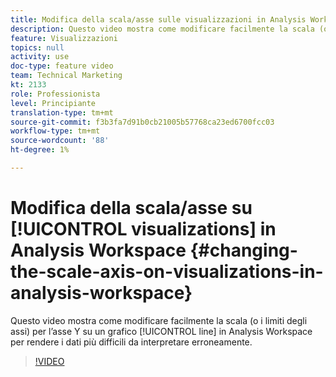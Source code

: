 ```yaml
---
title: Modifica della scala/asse sulle visualizzazioni in Analysis Workspace
description: Questo video mostra come modificare facilmente la scala (o i limiti degli assi) per l’asse Y su un grafico a linee in Analysis Workspace per rendere i dati più difficili da interpretare erroneamente.
feature: Visualizzazioni
topics: null
activity: use
doc-type: feature video
team: Technical Marketing
kt: 2133
role: Professionista
level: Principiante
translation-type: tm+mt
source-git-commit: f3b3fa7d91b0cb21005b57768ca23ed6700fcc03
workflow-type: tm+mt
source-wordcount: '88'
ht-degree: 1%

---
```



# Modifica della scala/asse su [!UICONTROL visualizations] in Analysis Workspace {#changing-the-scale-axis-on-visualizations-in-analysis-workspace}

Questo video mostra come modificare facilmente la scala (o i limiti degli assi) per l’asse Y su un grafico [!UICONTROL line] in Analysis Workspace per rendere i dati più difficili da interpretare erroneamente.

>[!VIDEO](https://video.tv.adobe.com/v/24708/?quality=12)
